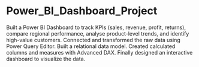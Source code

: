 # Power_BI_Dashboard_Project
Built a Power BI Dashboard to track KPIs (sales, revenue, profit, returns), compare regional performance, analyse product-level trends, and identify high-value customers.
Connected and transformed the raw data using Power Query Editor. Built a relational data model. Created calculated columns and measures with Advanced DAX. Finally designed an interactive dashboard to visualize the data.
